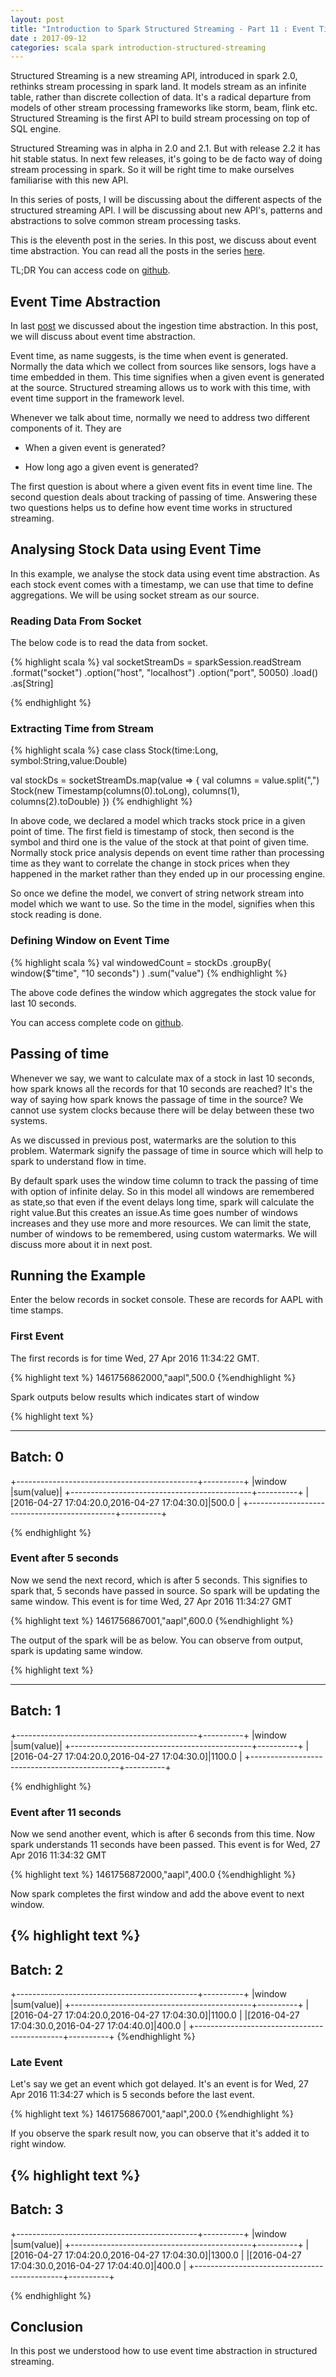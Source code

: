 ```yaml
---
layout: post
title: "Introduction to Spark Structured Streaming - Part 11 : Event Time"
date : 2017-09-12
categories: scala spark introduction-structured-streaming
---
```

Structured Streaming is a new streaming API, introduced in spark 2.0, rethinks stream processing in spark land. It models stream
as an infinite table, rather than discrete collection of data. It's a radical departure from models of other stream processing frameworks like
storm, beam, flink etc. Structured Streaming is the first API to build stream processing on top of SQL engine.

Structured Streaming was in alpha in 2.0 and 2.1. But with release 2.2 it has hit stable status. In next few releases,
it's going to be de facto way of doing stream processing in spark. So it will be right time to make ourselves familiarise
with this new API.

In this series of posts, I will be discussing about the different aspects of the structured streaming API. I will be discussing about
new API's, patterns and abstractions to solve common stream processing tasks. 

This is the eleventh post in the series. In this post, we discuss about event time abstraction. You 
can read all the posts in the series [here](/categories/introduction-structured-streaming).

TL;DR You can access code on [github](https://github.com/phatak-dev/spark2.0-examples/tree/master/src/main/scala/com/madhukaraphatak/examples/sparktwo/streaming).

## Event Time Abstraction

In last [post](/introduction-to-spark-structured-streaming-part-10/) we discussed about the ingestion time abstraction. In this post, we will discuss about event time abstraction.

Event time, as name suggests, is the time when event is generated. Normally the data which we collect from sources like sensors, logs have a time embedded in them. This time signifies when a given event is generated at the source. Structured streaming allows us to work with this time, with event time support in the framework level. 

Whenever we talk about time, normally we need to address two different components of it. They are

 * When a given event is generated?

 * How long ago a given event is generated?

The first question is about where a given event fits in event time line. The second question deals about tracking  of passing of time. Answering these two questions helps us to define how event time works in structured streaming.

## Analysing Stock Data using Event Time

In this example, we analyse the stock data using event time abstraction. As each stock event comes with a timestamp, we can use that time to define aggregations. We will be using socket stream as our source.

### Reading Data From Socket

The below code is to read the data from socket.

{% highlight scala %}
val socketStreamDs = sparkSession.readStream
  .format("socket")
  .option("host", "localhost")
  .option("port", 50050)
  .load()
  .as[String]

{% endhighlight %}


### Extracting Time from Stream

{% highlight scala %}
case class Stock(time:Long, symbol:String,value:Double)

val stockDs = socketStreamDs.map(value => {
  val columns = value.split(",")
  Stock(new Timestamp(columns(0).toLong), columns(1), columns(2).toDouble)
})
{% endhighlight %}

In above code, we declared a model which tracks stock price in a given point of time. The first field is timestamp of stock, then second is the symbol and third one is the value of the stock at that point of given time. Normally stock price analysis depends on event time rather than processing time as they want to correlate the change in stock prices when they happened in the market rather than they ended up in our processing engine.

So once we define the model, we convert of string network stream into model which we want to use. So the time in the model, signifies when this stock reading is done.

### Defining Window on Event Time

{% highlight scala %}
    val windowedCount = stockDs
      .groupBy(
        window($"time", "10 seconds")
      )
      .sum("value")
{% endhighlight %}

The above code defines the window which aggregates the stock value for last 10 seconds.

You can access complete code on [github](https://github.com/phatak-dev/spark2.0-examples/blob/master/src/main/scala/com/madhukaraphatak/examples/sparktwo/streaming/EventTimeExample.scala).

## Passing of time

Whenever we say, we want to calculate max of a stock in last 10 seconds, how spark knows all the records for that 10 seconds are reached? It's the way of saying how spark knows the passage of time in the source? We cannot use system clocks because there will be delay between these two systems.

As we discussed in previous post, watermarks are the solution to this problem. Watermark signify the passage of time in source which will help to spark to understand flow in time. 

By default spark uses the window time column to track the passing of time with option of infinite delay. So in this model all windows are remembered as state,so that even if the event delays long time, spark will calculate the right value.But this creates an issue.As time goes number of windows increases and they use more and more resources. We can limit the state, number of windows to be remembered, using custom watermarks. We will discuss more about it in next post.

## Running the Example

Enter the below records in socket console. These are records for AAPL with time stamps. 

### First Event

The first records is for time Wed, 27 Apr 2016 11:34:22 GMT.

{% highlight text %}
1461756862000,"aapl",500.0
{%endhighlight %}

Spark outputs below results which indicates start of window 

{% highlight text %}

-------------------------------------------
Batch: 0
-------------------------------------------
+---------------------------------------------+----------+
|window                                       |sum(value)|
+---------------------------------------------+----------+
|[2016-04-27 17:04:20.0,2016-04-27 17:04:30.0]|500.0     |
+---------------------------------------------+----------+

{% endhighlight %}

### Event after 5 seconds

Now we send the next record, which is after 5 seconds. This signifies to spark that, 5 seconds have passed in source. So spark will be updating the same window. This event is for time Wed, 27 Apr 2016 11:34:27 GMT 

{% highlight text %}
1461756867001,"aapl",600.0
{%endhighlight %}

The output of the spark will be as below. You can observe from output, spark is updating same window.

{% highlight text %}

-------------------------------------------
Batch: 1
-------------------------------------------
+---------------------------------------------+----------+
|window                                       |sum(value)|
+---------------------------------------------+----------+
|[2016-04-27 17:04:20.0,2016-04-27 17:04:30.0]|1100.0    |
+---------------------------------------------+----------+

{% endhighlight %}

### Event after 11 seconds

Now we send another event, which is after 6 seconds from this time. Now spark understands 11 seconds have been passed. This event is for Wed, 27 Apr 2016 11:34:32 GMT

{% highlight text %}
1461756872000,"aapl",400.0
{%endhighlight %}

Now spark completes the first window and add the above event to next window.

{% highlight text %}
-------------------------------------------
Batch: 2
-------------------------------------------
+---------------------------------------------+----------+
|window                                       |sum(value)|
+---------------------------------------------+----------+
|[2016-04-27 17:04:20.0,2016-04-27 17:04:30.0]|1100.0    |
|[2016-04-27 17:04:30.0,2016-04-27 17:04:40.0]|400.0     |
+---------------------------------------------+----------+
{%endhighlight %}

### Late Event

Let's say we get an event which got delayed. It's an event is for Wed, 27 Apr 2016 11:34:27 which is 5 seconds before the last event.

{% highlight text %}
1461756867001,"aapl",200.0
{%endhighlight %}

If you observe the spark result now, you can observe that it's added it to right window.

{% highlight text %}
-------------------------------------------
Batch: 3
-------------------------------------------
+---------------------------------------------+----------+
|window                                       |sum(value)|
+---------------------------------------------+----------+
|[2016-04-27 17:04:20.0,2016-04-27 17:04:30.0]|1300.0    |
|[2016-04-27 17:04:30.0,2016-04-27 17:04:40.0]|400.0     |
+---------------------------------------------+----------+

{% endhighlight %}


## Conclusion

In this post we understood how to use event time abstraction in structured streaming.
